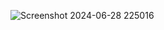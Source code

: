 
![Screenshot 2024-06-28 225016](https://github.com/Mogana004/Leetcode_DSA/assets/92911280/07497fe8-6593-42ed-91ab-23eaf58e1687)
